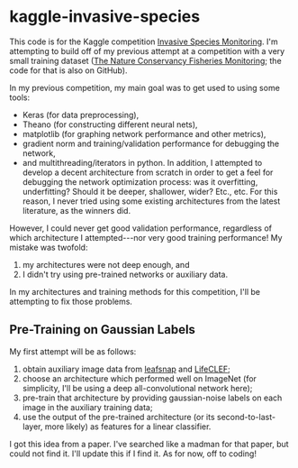 # kaggle-invasive-species

This code is for the Kaggle competition [Invasive Species Monitoring](https://www.kaggle.com/c/invasive-species-monitoring). I'm attempting to build off of my previous attempt at a competition with a very small training dataset ([The Nature Conservancy Fisheries Monitoring](https://www.kaggle.com/c/the-nature-conservancy-fisheries-monitoring); the code for that is also on GitHub). 

In my previous competition, my main goal was to get used to using some tools:
* Keras (for data preprocessing),
* Theano (for constructing different neural nets),
* matplotlib (for graphing network performance and other metrics),
* gradient norm and training/validation performance for debugging the network,
* and multithreading/iterators in python. 
In addition, I attempted to develop a decent architecture from scratch in order to get a feel for debugging the network optimization process: was it overfitting, underfitting? Should it be deeper, shallower, wider? Etc., etc. For this reason, I never tried using some existing architectures from the latest literature, as the winners did. 

However, I could never get good validation performance, regardless of which architecture I attempted---nor very good training performance! My mistake was twofold:
1. my architectures were not deep enough, and
2. I didn't try using pre-trained networks or auxiliary data. 

In my architectures and training methods for this competition, I'll be attempting to fix those problems. 

## Pre-Training on Gaussian Labels

My first attempt will be as follows:
1. obtain auxiliary image data from [leafsnap](http://leafsnap.com/dataset/) and [LifeCLEF](http://www.imageclef.org/lifeclef/2016/plant);
2. choose an architecture which performed well on ImageNet (for simplicity, I'll be using a deep all-convolutional network here);
3. pre-train that architecture by providing gaussian-noise labels on each image in the auxiliary training data;
4. use the output of the pre-trained architecture (or its second-to-last-layer, more likely) as features for a linear classifier. 

I got this idea from a paper. I've searched like a madman for that paper, but could not find it. I'll update this if I find it. As for now, off to coding!
